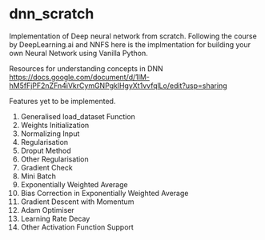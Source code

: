 # dnn_scratch
Implementation of Deep neural network from scratch. Following the course by DeepLearning.ai and NNFS here is the implmentation for building your own Neural Network using Vanilla Python. 

Resources for understanding concepts in DNN 
https://docs.google.com/document/d/1lM-hM5fFjPF2nZFn4iVkrCymGNPgklHgyXt1vvfqlLo/edit?usp=sharing

Features yet to be implemented.
  1. Generalised load_dataset Function
  2. Weights Initialization
  3. Normalizing Input
  4. Regularisation
  5. Droput Method
  6. Other Regularisation
  7. Gradient Check
  8. Mini Batch
  9. Exponentially Weighted Average
  10. Bias Correction in Exponentially Weighted Average
  11. Gradient Descent with Momentum
  12. Adam Optimiser
  13. Learning Rate Decay
  14. Other Activation Function Support
